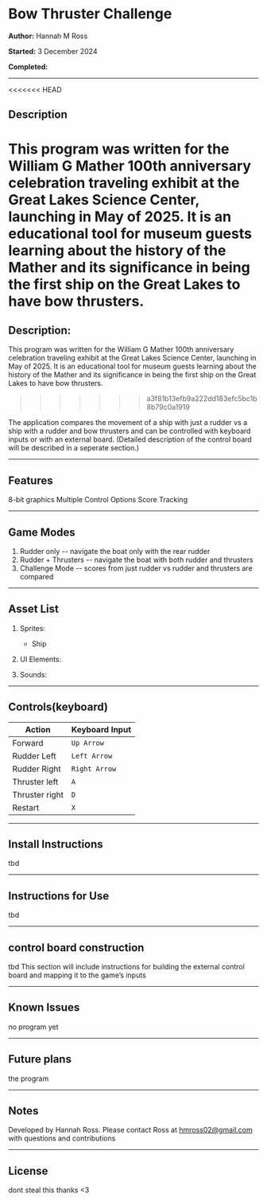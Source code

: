 # Bow Thruster Challenge

**Author:** Hannah M Ross

**Started:** 3 December 2024

**Completed:**

-------

<<<<<<< HEAD
## Description

This program was written for the William G Mather 100th anniversary celebration traveling exhibit at the Great Lakes Science Center, launching in May of 2025. It is an educational tool for museum guests learning about the history of the Mather and its significance in being the first ship on the Great Lakes to have bow thrusters.
=======
## Description: 
This program was written for the William G Mather 100th anniversary celebration traveling exhibit at the Great Lakes Science Center, launching in May of 2025. It is an educational tool for museum guests learning about the history of the Mather and its significance in being the first ship on the Great Lakes to have bow thrusters. 
>>>>>>> a3f81b13efb9a222dd183efc5bc1b8b79c0a1919

The application compares the movement of a ship with just a rudder vs a ship with a rudder and bow thrusters and  can be controlled with keyboard inputs or with an external board. (Detailed description of the control board will be described in a seperate section.)

-------

## Features

8-bit graphics
Multiple Control Options
Score Tracking

-------

## Game Modes

1. Rudder only -- navigate the boat only with the rear rudder
2. Rudder + Thrusters -- navigate the boat with both rudder and thrusters
3. Challenge Mode -- scores from just rudder vs rudder and thrusters are compared

-------

## Asset List

1. Sprites:

    - Ship

2. UI Elements:

3. Sounds:

-------

## Controls(keyboard)

|Action         |Keyboard Input |
|---------------|---------------|
|Forward        |`Up Arrow`     |
|Rudder Left    |`Left Arrow`   |
|Rudder Right   |`Right Arrow`  |
|Thruster left  |`A`            |
|Thruster right |`D`            |
|Restart        |`X`            |

-------

## Install Instructions

tbd

-------

## Instructions for Use

tbd

-------

## control board construction

tbd
This section will include instructions for building the external control board and mapping it to the game’s inputs

-------

## Known Issues

no program yet

-------

## Future plans

the program

-------

## Notes

Developed by Hannah Ross. Please contact Ross at <hmross02@gmail.com> with questions and contributions

-------

## License

dont steal this thanks <3
